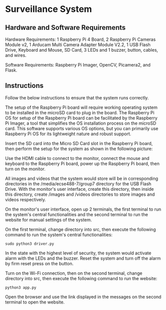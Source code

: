 # Surveillance System

## Hardware and Software Requirements
Hardware Requirements: 1 Raspberry Pi 4 Board, 2 Raspberry Pi Cameras Module v2, 1 Arducam Multi Camera Adapter Module V2.2, 1 USB Flash Drive, Keyboard and Mouse, SD Card, 3 LEDs and 1 buzzer, button, cables, and wires.

Software Requirements: Raspberry Pi Imager, OpenCV, Picamera2, and Flask.

## Instructions
Follow the below instructions to ensure that the system runs correctly.

The setup of the Raspberry Pi board will require working operating system to be installed in the microSD card to plug in the board. The Raspberry Pi OS for setup of the Raspberry Pi board can be facilitated by the Raspberry Pi Imager, a tool that simplifies the OS installation process on the microSD card. This software supports various OS options, but you can primarily use Raspberry Pi OS for its lightweight nature and robust support.

Insert the SD card into the Micro SD Card slot in the Raspberry Pi board, then perform the setup for the system as shown in the following picture:
<!-- Setup image here -->

Use the HDMI cable to connect to the monitor, connect the mouse and keyboard to the Raspberry Pi board, power up the Raspberry Pi board, then turn on the monitor.

All images and videos that the system would store will be in corresponding directories in the /media/ecse488-7/group7 directory for the USB Flash Drive. With the monitor's user interface, create this directory, then inside this directory, create /images and /videos directories to store images and videos respectively.

On the monitor's user interface, open up 2 terminals, the first terminal to run the system's central functionalities and the second terminal to run the website for manual settings of the system.

On the first terminal, change directory into src, then execute the following command to run the system's central functionalities:
```
sudo python3 driver.py
```
In the state with the highest level of security, the system would activate alarm with the LEDs and the buzzer. Reset the system and turn off the alarm by firm reset press on the button.

Turn on the Wi-Fi connection, then on the second terminal, change directory into src, then execute the following command to run the website:
```
python3 app.py
```
Open the browser and use the link displayed in the messages on the second terminal to open the website.
